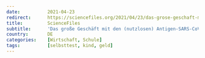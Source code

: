 ```yaml
---
date:          2021-04-23
redirect:      https://sciencefiles.org/2021/04/23/das-grose-geschaft-mit-den-nutzlosen-antigen-sars-cov-2-schnelltests-in-kindertagesstatten-schulen-und-betrieben/
title:         ScienceFiles
subtitle:      'Das große Geschäft mit den (nutzlosen) Antigen-SARS-CoV-2 Schnelltests (in Kindertagesstätten, Schulen und Betrieben)'
country:       DE
categories:    [Wirtschaft, Schule]
tags:          [selbsttest, kind, geld]
---
```

